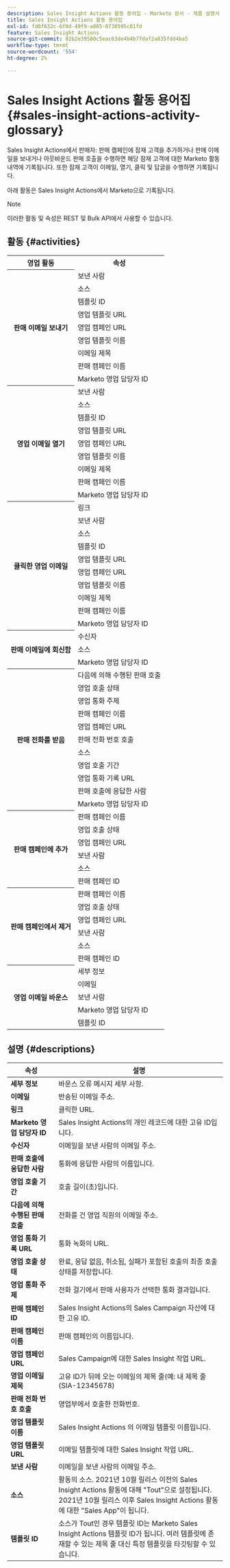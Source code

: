 ```yaml
---
description: Sales Insight Actions 활동 용어집 - Marketo 문서 - 제품 설명서
title: Sales Insight Actions 활동 용어집
exl-id: fd0f632c-6f0d-49f9-a805-0730595c81fd
feature: Sales Insight Actions
source-git-commit: 02b2e39580c5eac63de4b4b7fdaf2a835fdd4ba5
workflow-type: tm+mt
source-wordcount: '554'
ht-degree: 2%

---
```


# Sales Insight Actions 활동 용어집 {#sales-insight-actions-activity-glossary}

Sales Insight Actions에서 판매자: 판매 캠페인에 잠재 고객을 추가하거나 판매 이메일을 보내거나 아웃바운드 판매 호출을 수행하면 해당 잠재 고객에 대한 Marketo 활동 내역에 기록됩니다. 또한 잠재 고객이 이메일, 열기, 클릭 및 답글을 수행하면 기록됩니다.

아래 활동은 Sales Insight Actions에서 Marketo으로 기록됩니다.

>[!NOTE]
>
>이러한 활동 및 속성은 REST 및 Bulk API에서 사용할 수 있습니다.

## 활동 {#activities}

<table>
 <tr>
  <th>영업 활동</th>
  <th>속성</th>
 </tr>
 <tr>
  <th rowspan="9">판매 이메일 보내기</th>
  <td>보낸 사람</td>
 </tr>
 <tr>
  <td>소스</td>
 </tr>
 <tr>
  <td>템플릿 ID</td>
 </tr>
 <tr>
  <td>영업 템플릿 URL</td>
 </tr>
 <tr>
  <td>영업 캠페인 URL</td>
 </tr>
 <tr>
  <td>영업 템플릿 이름</td>
 </tr>
 <tr>
  <td>이메일 제목</td>
 </tr>
 <tr>
  <td>판매 캠페인 이름</td>
 </tr>
 <tr>
  <td>Marketo 영업 담당자 ID</td>
 </tr>
 <tr>
  <th rowspan="9">영업 이메일 열기</th>
  <td>보낸 사람</td>
 </tr>
 <tr>
  <td>소스</td>
 </tr>
 <tr>
  <td>템플릿 ID</td>
 </tr>
 <tr>
  <td>영업 템플릿 URL</td>
 </tr>
 <tr>
  <td>영업 캠페인 URL</td>
 </tr>
 <tr>
  <td>영업 템플릿 이름</td>
 </tr>
 <tr>
  <td>이메일 제목</td>
 </tr>
 <tr>
  <td>판매 캠페인 이름</td>
 </tr>
 <tr>
  <td>Marketo 영업 담당자 ID</td>
 </tr>
 <tr>
  <th rowspan="10">클릭한 영업 이메일</th>
  <td>링크</td>
 </tr>
 <tr>
  <td>보낸 사람</td>
 </tr>
 <tr>
  <td>소스</td>
 </tr>
 <tr>
  <td>템플릿 ID</td>
 </tr>
 <tr>
  <td>영업 템플릿 URL</td>
 </tr>
 <tr>
  <td>영업 캠페인 URL</td>
 </tr>
 <tr>
  <td>영업 템플릿 이름</td>
 </tr>
 <tr>
  <td>이메일 제목</td>
 </tr>
 <tr>
  <td>판매 캠페인 이름</td>
 </tr>
 <tr>
  <td>Marketo 영업 담당자 ID</td>
 </tr>
<tr>
  <th rowspan="3">판매 이메일에 회신함</th>
  <td>수신자</td>
 </tr>
 <tr>
  <td>소스</td>
 </tr>
 <tr>
  <td>Marketo 영업 담당자 ID</td>
 </tr>
 <tr>
  <th rowspan="11">판매 전화를 받음</th>
  <td>다음에 의해 수행된 판매 호출</td>
 </tr>
 <tr>
  <td>영업 호출 상태</td>
 </tr>
 <tr>
  <td>영업 통화 주제</td>
 </tr>
 <tr>
  <td>판매 캠페인 이름</td>
 </tr>
 <tr>
  <td>영업 캠페인 URL</td>
 </tr>
 <tr>
  <td>판매 전화 번호 호출</td>
 </tr>
 <tr>
  <td>소스</td>
 </tr>
 <tr>
  <td>영업 호출 기간</td>
 </tr>
 <tr>
  <td>영업 통화 기록 URL</td>
 </tr>
  <tr>
  <td>판매 호출에 응답한 사람</td>
 </tr>
 <tr>
  <td>Marketo 영업 담당자 ID</td>
 </tr>
 <tr>
  <th rowspan="6">판매 캠페인에 추가</th>
  <td>판매 캠페인 이름</td>
 </tr>
 <tr>
  <td>영업 호출 상태</td>
 </tr>
 <tr>
  <td>영업 캠페인 URL</td>
 </tr>
 <tr>
  <td>보낸 사람</td>
 </tr>
 <tr>
  <td>소스</td>
 </tr>
 <tr>
  <td>판매 캠페인 ID</td>
 </tr>
 <tr>
  <th rowspan="6">판매 캠페인에서 제거</th>
  <td>판매 캠페인 이름</td>
 </tr>
 <tr>
  <td>영업 호출 상태</td>
 </tr>
 <tr>
  <td>영업 캠페인 URL</td>
 </tr>
 <tr>
  <td>보낸 사람</td>
 </tr>
 <tr>
  <td>소스</td>
 </tr>
 <tr>
  <td>판매 캠페인 ID</td>
 </tr>
 <tr>
  <th rowspan="5">영업 이메일 바운스</th>
  <td>세부 정보</td>
 </tr>
 <tr>
  <td>이메일</td>
 </tr>
 <tr>
  <td>보낸 사람</td>
 </tr>
 <tr>
  <td>Marketo 영업 담당자 ID</td>
 </tr>
 <tr>
  <td>템플릿 ID</td>
 </tr>
</table>

## 설명 {#descriptions}

<table> 
 <tr>
  <th>속성</th>
  <th>설명</th>
 </tr>
 <tbody> 
 <tr> 
   <td><strong>세부 정보</strong></td> 
   <td>바운스 오류 메시지 세부 사항.</td> 
  </tr> 
  <tr> 
   <td><strong>이메일</strong></td> 
   <td>반송된 이메일 주소.</td> 
  </tr> 
  <tr> 
   <td><strong>링크</strong></td> 
   <td>클릭한 URL.</td> 
  </tr> 
  <tr> 
   <td><strong>Marketo 영업 담당자 ID</strong></td> 
   <td>Sales Insight Actions의 개인 레코드에 대한 고유 ID입니다.</td> 
  </tr> 
  <tr> 
   <td><strong>수신자</strong></td> 
   <td>이메일을 보낸 사람의 이메일 주소.</td> 
  </tr>
  <tr> 
   <td><strong>판매 호출에 응답한 사람</strong></td> 
   <td>통화에 응답한 사람의 이름입니다.</td> 
  </tr>
  <tr> 
   <td><strong>영업 호출 기간</strong></td> 
   <td>호출 길이(초)입니다.</td> 
  </tr>
  <tr> 
   <td><strong>다음에 의해 수행된 판매 호출</strong></td> 
   <td>전화를 건 영업 직원의 이메일 주소.</td> 
  </tr>
  <tr> 
   <td><strong>영업 통화 기록 URL</strong></td> 
   <td>통화 녹화의 URL.</td> 
  </tr>
  <tr> 
   <td><strong>영업 호출 상태</strong></td> 
   <td>완료, 응답 없음, 취소됨, 실패가 포함된 호출의 최종 호출 상태를 저장합니다.</td> 
  </tr>
  <tr> 
   <td><strong>영업 통화 주제</strong></td> 
   <td>전화 걸기에서 판매 사용자가 선택한 통화 결과입니다.</td> 
  </tr>
  <tr> 
   <td><strong>판매 캠페인 ID</strong></td> 
   <td>Sales Insight Actions의 Sales Campaign 자산에 대한 고유 ID.</td> 
  </tr>
  <tr> 
   <td><strong>판매 캠페인 이름</strong></td> 
   <td>판매 캠페인의 이름입니다.</td> 
  </tr>
  <tr> 
   <td><strong>영업 캠페인 URL</strong></td> 
   <td>Sales Campaign에 대한 Sales Insight 작업 URL.</td> 
  </tr>
  <tr> 
   <td><strong>영업 이메일 제목</strong></td> 
   <td>고유 ID가 뒤에 오는 이메일의 제목 줄(예: 내 제목 줄(SIA-12345678)</td> 
  </tr>
  <tr> 
   <td><strong>판매 전화 번호 호출</strong></td> 
   <td>영업부에서 호출한 전화번호.</td> 
  </tr>
  <tr> 
   <td><strong>영업 템플릿 이름</strong></td> 
   <td>Sales Insight Actions 의 이메일 템플릿 이름입니다.</td> 
  </tr>
  <tr> 
   <td><strong>영업 템플릿 URL</strong></td> 
   <td>이메일 템플릿에 대한 Sales Insight 작업 URL.</td> 
  </tr>
  <tr> 
   <td><strong>보낸 사람</strong></td>
   <td>이메일을 보낸 사람의 이메일 주소.</td> 
  </tr> 
  <tr> 
   <td><strong>소스</strong></td> 
   <td>활동의 소스. 2021년 10월 릴리스 이전의 Sales Insight Actions 활동에 대해 "Tout"으로 설정됩니다. 2021년 10월 릴리스 이후 Sales Insight Actions 활동에 대한 "Sales App"이 됩니다.</td>
  </tr> 
  <tr> 
   <td><strong>템플릿 ID</strong></td> 
   <td>소스가 Tout인 경우 템플릿 ID는 Marketo Sales Insight Actions 템플릿 ID가 됩니다. 여러 템플릿에 존재할 수 있는 제목 줄 대신 특정 템플릿을 타깃팅할 수 있습니다.
</td> 
  </tr> 
 </tbody> 
</table>
